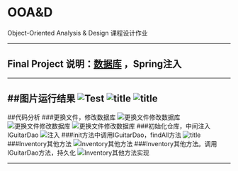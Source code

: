 # OOA&D
Object-Oriented Analysis &amp; Design 课程设计作业

-------------

## Final Project 说明：[数据库](https://github.com/muxiaobai/OOAD/tree/master/task5/database) ，Spring注入
----------------------------
##图片运行结果
![Test](https://github.com/muxiaobai/OOAD/blob/master/task5/201606041015.png "title")
![](https://github.com/muxiaobai/OOAD/blob/master/task5/201606041017.png "title")
![](https://github.com/muxiaobai/OOAD/blob/master/task5/201606041020.png "title")
-----------------------------
##代码分析
###更换文件，修改数据库
![更换文件修改数据库](https://github.com/muxiaobai/OOAD/blob/master/task5/201606041021.png "title")
![更换文件修改数据库](https://github.com/muxiaobai/OOAD/blob/master/task5/201606041022.PNG "title")
![更换文件修改数据库](https://github.com/muxiaobai/OOAD/blob/master/task5/201606041023.PNG "title")
###初始化仓库，中间注入IGuitarDao
![注入](https://github.com/muxiaobai/OOAD/blob/master/task5/201606041024.png "title")
###init方法中调用IGuitarDao，findAll方法
![](https://github.com/muxiaobai/OOAD/blob/master/task5/201606041025.png "title")
###Inventory其他方法
![Inventory其他方法](https://github.com/muxiaobai/OOAD/blob/master/task5/201606041026.png "title")
###Inventory其他方法。调用IGuitarDao方法，持久化
![Inventory其他方法实现](https://github.com/muxiaobai/OOAD/blob/master/task5/201606041021.png "title")

--------------
